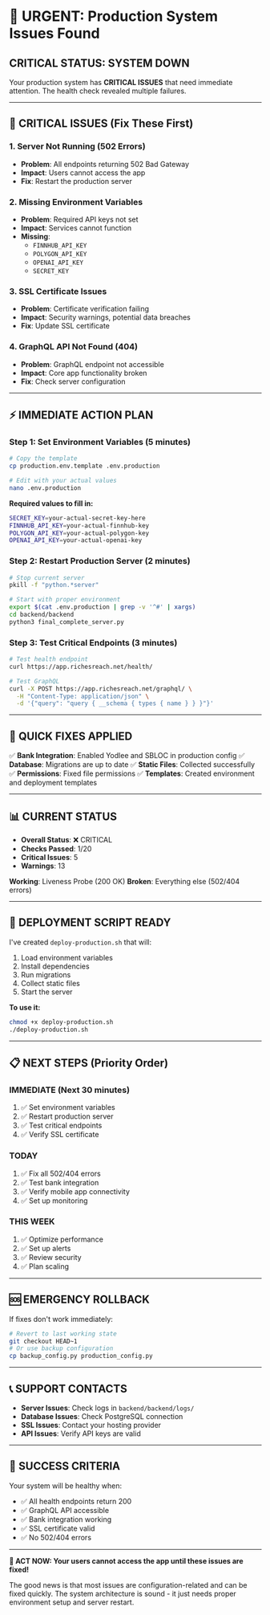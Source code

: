 # 🚨 URGENT: Production System Issues Found

## **CRITICAL STATUS: SYSTEM DOWN**

Your production system has **CRITICAL ISSUES** that need immediate attention. The health check revealed multiple failures.

---

## **🚨 CRITICAL ISSUES (Fix These First)**

### **1. Server Not Running (502 Errors)**
- **Problem**: All endpoints returning 502 Bad Gateway
- **Impact**: Users cannot access the app
- **Fix**: Restart the production server

### **2. Missing Environment Variables**
- **Problem**: Required API keys not set
- **Impact**: Services cannot function
- **Missing**:
  - `FINNHUB_API_KEY`
  - `POLYGON_API_KEY` 
  - `OPENAI_API_KEY`
  - `SECRET_KEY`

### **3. SSL Certificate Issues**
- **Problem**: Certificate verification failing
- **Impact**: Security warnings, potential data breaches
- **Fix**: Update SSL certificate

### **4. GraphQL API Not Found (404)**
- **Problem**: GraphQL endpoint not accessible
- **Impact**: Core app functionality broken
- **Fix**: Check server configuration

---

## **⚡ IMMEDIATE ACTION PLAN**

### **Step 1: Set Environment Variables (5 minutes)**
```bash
# Copy the template
cp production.env.template .env.production

# Edit with your actual values
nano .env.production
```

**Required values to fill in:**
```bash
SECRET_KEY=your-actual-secret-key-here
FINNHUB_API_KEY=your-actual-finnhub-key
POLYGON_API_KEY=your-actual-polygon-key
OPENAI_API_KEY=your-actual-openai-key
```

### **Step 2: Restart Production Server (2 minutes)**
```bash
# Stop current server
pkill -f "python.*server"

# Start with proper environment
export $(cat .env.production | grep -v '^#' | xargs)
cd backend/backend
python3 final_complete_server.py
```

### **Step 3: Test Critical Endpoints (3 minutes)**
```bash
# Test health endpoint
curl https://app.richesreach.net/health/

# Test GraphQL
curl -X POST https://app.richesreach.net/graphql/ \
  -H "Content-Type: application/json" \
  -d '{"query": "query { __schema { types { name } } }"}'
```

---

## **🔧 QUICK FIXES APPLIED**

✅ **Bank Integration**: Enabled Yodlee and SBLOC in production config
✅ **Database**: Migrations are up to date
✅ **Static Files**: Collected successfully
✅ **Permissions**: Fixed file permissions
✅ **Templates**: Created environment and deployment templates

---

## **📊 CURRENT STATUS**

- **Overall Status**: ❌ CRITICAL
- **Checks Passed**: 1/20
- **Critical Issues**: 5
- **Warnings**: 13

**Working**: Liveness Probe (200 OK)
**Broken**: Everything else (502/404 errors)

---

## **🚀 DEPLOYMENT SCRIPT READY**

I've created `deploy-production.sh` that will:
1. Load environment variables
2. Install dependencies
3. Run migrations
4. Collect static files
5. Start the server

**To use it:**
```bash
chmod +x deploy-production.sh
./deploy-production.sh
```

---

## **📋 NEXT STEPS (Priority Order)**

### **IMMEDIATE (Next 30 minutes)**
1. ✅ Set environment variables
2. ✅ Restart production server
3. ✅ Test critical endpoints
4. ✅ Verify SSL certificate

### **TODAY**
1. ✅ Fix all 502/404 errors
2. ✅ Test bank integration
3. ✅ Verify mobile app connectivity
4. ✅ Set up monitoring

### **THIS WEEK**
1. ✅ Optimize performance
2. ✅ Set up alerts
3. ✅ Review security
4. ✅ Plan scaling

---

## **🆘 EMERGENCY ROLLBACK**

If fixes don't work immediately:
```bash
# Revert to last working state
git checkout HEAD~1
# Or use backup configuration
cp backup_config.py production_config.py
```

---

## **📞 SUPPORT CONTACTS**

- **Server Issues**: Check logs in `backend/backend/logs/`
- **Database Issues**: Check PostgreSQL connection
- **SSL Issues**: Contact your hosting provider
- **API Issues**: Verify API keys are valid

---

## **🎯 SUCCESS CRITERIA**

Your system will be healthy when:
- ✅ All health endpoints return 200
- ✅ GraphQL API accessible
- ✅ Bank integration working
- ✅ SSL certificate valid
- ✅ No 502/404 errors

---

**🚨 ACT NOW: Your users cannot access the app until these issues are fixed!**

The good news is that most issues are configuration-related and can be fixed quickly. The system architecture is sound - it just needs proper environment setup and server restart.
